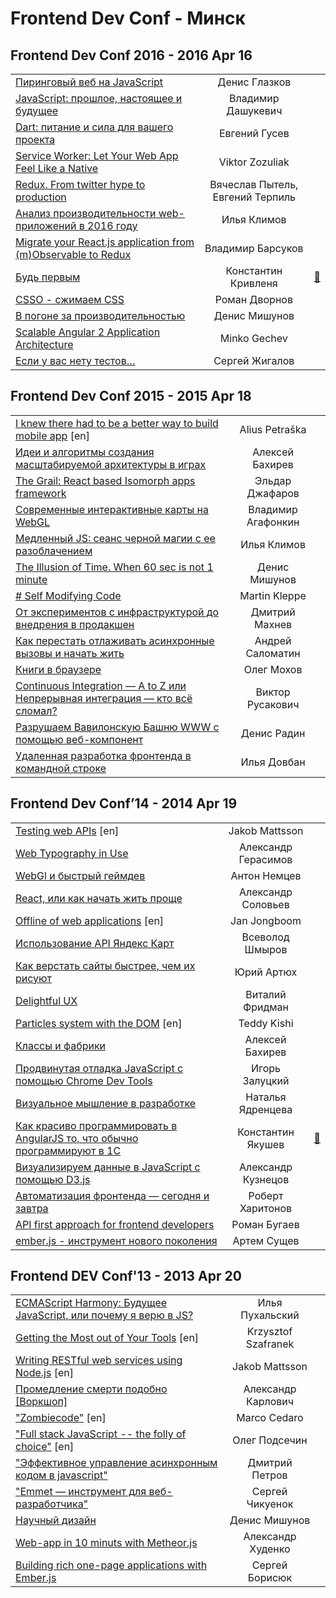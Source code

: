 # Frontend Dev Conf - Минск

## Frontend Dev Conf 2016 - 2016 Apr 16 
| | | |
| --- | :---: | --- |
| [Пиринговый веб на JavaScript](https:&#x2F;&#x2F;www.youtube.com&#x2F;watch?v&#x3D;ilCmkgto_0U)  | Денис Глазков |    |
| [JavaScript: прошлое, настоящее и будущее](https:&#x2F;&#x2F;www.youtube.com&#x2F;watch?v&#x3D;_OcnHy64xM0)  | Владимир Дашукевич |    |
| [Dart: питание и сила для вашего проекта](https:&#x2F;&#x2F;www.youtube.com&#x2F;watch?v&#x3D;wE7VMBnQ7jY)  | Евгений Гусев |    |
| [Service Worker: Let Your Web App Feel Like a Native](https:&#x2F;&#x2F;www.youtube.com&#x2F;watch?v&#x3D;s8zJeoRQ1AM)  | Viktor Zozuliak |    |
| [Redux. From twitter hype to production](https:&#x2F;&#x2F;www.youtube.com&#x2F;watch?v&#x3D;3SJkW6IZTRY)  | Вячеслав Пытель, Евгений Терпиль |    |
| [Анализ производительности web-приложений в 2016 году](https:&#x2F;&#x2F;www.youtube.com&#x2F;watch?v&#x3D;JIkWFrHL0xo)  | Илья Климов |    |
| [Migrate your React.js application from (m)Observable to Redux](https:&#x2F;&#x2F;www.youtube.com&#x2F;watch?v&#x3D;aXRv5rvsp0U)  | Владимир Барсуков |    |
| [Будь первым](https:&#x2F;&#x2F;www.youtube.com&#x2F;watch?v&#x3D;HHrHQxGGFzw)  | Константин Кривленя | [:notebook:](https:&#x2F;&#x2F;mavrin.github.io&#x2F;pres-be-first&#x2F;)   |
| [CSSO - сжимаем CSS](https:&#x2F;&#x2F;www.youtube.com&#x2F;watch?v&#x3D;MyUGy66tFDg)  | Роман Дворнов |    |
| [В погоне за производительностью](https:&#x2F;&#x2F;www.youtube.com&#x2F;watch?v&#x3D;egiLQun-FxI)  | Денис Мишунов |    |
| [Scalable Angular 2 Application Architecture](https:&#x2F;&#x2F;www.youtube.com&#x2F;watch?v&#x3D;r9D5JeVClBs)  | Minko Gechev |    |
| [Если у вас нету тестов…](https:&#x2F;&#x2F;www.youtube.com&#x2F;watch?v&#x3D;Or9AFLFYUuA&amp;t&#x3D;2s)  | Сергей Жигалов |    |
## Frontend Dev Conf 2015 - 2015 Apr 18 
| | | |
| --- | :---: | --- |
| [I knew there had to be a better way to build mobile app](https:&#x2F;&#x2F;www.youtube.com&#x2F;watch?v&#x3D;87SHfeyrWcY) [en] | Alius Petraška |    |
| [Идеи и алгоритмы создания масштабируемой архитектуры в играх](https:&#x2F;&#x2F;www.youtube.com&#x2F;watch?v&#x3D;I1CHink09Ig)  | Алексей Бахирев |    |
| [The Grail: React based Isomorph apps framework](https:&#x2F;&#x2F;www.youtube.com&#x2F;watch?v&#x3D;kRAOdqOnqnM)  | Эльдар Джафаров |    |
| [Современные интерактивные карты на WebGL](https:&#x2F;&#x2F;www.youtube.com&#x2F;watch?v&#x3D;yMmyzzApGy4)  | Владимир Агафонкин |    |
| [Медленный JS: сеанс черной магии с ее разоблачением](https:&#x2F;&#x2F;www.youtube.com&#x2F;watch?v&#x3D;ZAJmJmKWNPw)  | Илья Климов |    |
| [The Illusion of Time. When 60 sec is not 1 minute](https:&#x2F;&#x2F;www.youtube.com&#x2F;watch?v&#x3D;AUd1TnJiYcU)  | Денис Мишунов |    |
| [# Self Modifying Code](https:&#x2F;&#x2F;www.youtube.com&#x2F;watch?v&#x3D;1uvIw7X0u48)  | Martin Kleppe |    |
| [От экспериментов с инфраструктурой до внедрения в продакшен](https:&#x2F;&#x2F;www.youtube.com&#x2F;watch?v&#x3D;xM32c-0BMXc)  | Дмитрий Махнев |    |
| [Как перестать отлаживать асинхронные вызовы и начать жить](https:&#x2F;&#x2F;www.youtube.com&#x2F;watch?v&#x3D;OGSppLmGchY)  | Андрей Саломатин |    |
| [Книги в браузере](https:&#x2F;&#x2F;www.youtube.com&#x2F;watch?v&#x3D;m3TK94ZQjPw)  | Олег Мохов |    |
| [Continuous Integration — A to Z или Непрерывная интеграция — кто всё сломал?](https:&#x2F;&#x2F;www.youtube.com&#x2F;watch?v&#x3D;Rrv0-I3HIAw)  | Виктор Русакович |    |
| [Разрушаем Вавилонскую Башню WWW с помощью веб-компонент](https:&#x2F;&#x2F;www.youtube.com&#x2F;watch?v&#x3D;abc6pAeLbpw)  | Денис Радин |    |
| [Удаленная разработка фронтенда в командной строке](https:&#x2F;&#x2F;www.youtube.com&#x2F;watch?v&#x3D;Rzsmv0aWFM8)  | Илья Довбан |    |
## Frontend Dev Conf’14 - 2014 Apr 19 
| | | |
| --- | :---: | --- |
| [Testing web APIs](https:&#x2F;&#x2F;www.youtube.com&#x2F;watch?v&#x3D;mlnUK_6K7Qs) [en] | Jakob Mattsson |    |
| [Web Typography in Use](https:&#x2F;&#x2F;www.youtube.com&#x2F;watch?v&#x3D;ojOgFC3r0jE)  | Александр Герасимов |    |
| [WebGl и быстрый геймдев](https:&#x2F;&#x2F;www.youtube.com&#x2F;watch?v&#x3D;ROiVmJ1DPL4)  | Антон Немцев |    |
| [React, или как начать жить проще](https:&#x2F;&#x2F;www.youtube.com&#x2F;watch?v&#x3D;YJNUK0EA_Jo)  | Александр Соловьев |    |
| [Offline of web applications](https:&#x2F;&#x2F;www.youtube.com&#x2F;watch?v&#x3D;AbixY3W8ayo) [en] | Jan Jongboom |    |
| [Использование API Яндекс Карт](https:&#x2F;&#x2F;www.youtube.com&#x2F;watch?v&#x3D;J1ngKr6V8eA)  | Всеволод Шмыров |    |
| [Как верстать сайты быстрее, чем их рисуют](https:&#x2F;&#x2F;www.youtube.com&#x2F;watch?v&#x3D;tdRuZfZW99A)  | Юрий Артюх |    |
| [Delightful UX](https:&#x2F;&#x2F;www.youtube.com&#x2F;watch?v&#x3D;By3qHQbh8Qs)  | Виталий Фридман |    |
| [Particles system with the DOM](https:&#x2F;&#x2F;www.youtube.com&#x2F;watch?v&#x3D;Qfub8dQ9NLo) [en] | Teddy Kishi |    |
| [Классы и фабрики](https:&#x2F;&#x2F;www.youtube.com&#x2F;watch?v&#x3D;kj5VGQrusXI)  | Алексей Бахирев |    |
| [Продвинутая отладка JavaScript с помощью Сhrome Dev Tools](https:&#x2F;&#x2F;www.youtube.com&#x2F;watch?v&#x3D;Zu3SVmYnFFw)  | Игорь Залуцкий |    |
| [Визуальное мышление в разработке](https:&#x2F;&#x2F;www.youtube.com&#x2F;watch?v&#x3D;ekOivWLquCY)  | Наталья Ядренцева |    |
| [Как красиво программировать в AngularJS то, что обычно программируют в 1С](https:&#x2F;&#x2F;www.youtube.com&#x2F;watch?v&#x3D;3JA0MQB0t4g)  | Константин Якушев | [:notebook:](https:&#x2F;&#x2F;www.slideshare.net&#x2F;kyakushev&#x2F;angularjs-1-35530573)   |
| [Визуализируем данные в JavaScript с помощью D3.js](https:&#x2F;&#x2F;www.youtube.com&#x2F;watch?v&#x3D;-sfdtR6Arpw)  | Александр Кузнецов |    |
| [Автоматизация фронтенда — сегодня и завтра](https:&#x2F;&#x2F;www.youtube.com&#x2F;watch?v&#x3D;Fe5fW-WtQSI)  | Роберт Харитонов |    |
| [API first approach for frontend developers](https:&#x2F;&#x2F;www.youtube.com&#x2F;watch?v&#x3D;ZR3lQ5bb5lY)  | Роман Бугаев |    |
| [ember.js - инструмент нового поколения](https:&#x2F;&#x2F;www.youtube.com&#x2F;watch?v&#x3D;Qx8dbHcur-c)  | Артем Сущев |    |
## Frontend DEV Conf&#39;13 - 2013 Apr 20 
| | | |
| --- | :---: | --- |
| [ECMAScript Harmony: Будущее JavaScript, или почему я верю в JS?](https:&#x2F;&#x2F;www.youtube.com&#x2F;watch?v&#x3D;zUJ2JuyWv7E)  | Илья Пухальский |    |
| [Getting the Most out of Your Tools](https:&#x2F;&#x2F;www.youtube.com&#x2F;watch?v&#x3D;OA3UYqjvs1Y) [en] | Krzysztof Szafranek |    |
| [Writing RESTful web services using Node.js](https:&#x2F;&#x2F;www.youtube.com&#x2F;watch?v&#x3D;DomgE7AzjWc) [en] | Jakob Mattsson |    |
| [Промедление смерти подобно [Воркшоп]](https:&#x2F;&#x2F;www.youtube.com&#x2F;watch?v&#x3D;07jvRp_anBQ)  | Александр Карлович |    |
| [​&quot;Zombiecode&quot;](https:&#x2F;&#x2F;www.youtube.com&#x2F;watch?v&#x3D;rX5_UPVouhU) [en] | Marco Cedaro |    |
| [​​&quot;Full stack JavaScript -- the folly of choice&quot;](https:&#x2F;&#x2F;www.youtube.com&#x2F;watch?v&#x3D;-oQHOo0VSkw) [en] | Олег Подсечин |    |
| [​​&quot;Эффективное управление асинхронным кодом в javascript&quot;](https:&#x2F;&#x2F;www.youtube.com&#x2F;watch?v&#x3D;FyCkQuF3-qM)  | Дмитрий Петров |    |
| [​&quot;Emmet — инструмент для веб-разработчика&quot;​](https:&#x2F;&#x2F;www.youtube.com&#x2F;watch?v&#x3D;reQ-GIUk2y8)  | Сергей Чикуенок |    |
| [Научный дизайн](https:&#x2F;&#x2F;www.youtube.com&#x2F;watch?v&#x3D;S6PQaiRl98c)  | Денис Мишунов |    |
| [Web-app in 10 minuts with Metheor.js](https:&#x2F;&#x2F;www.youtube.com&#x2F;watch?v&#x3D;qFTqQ-Luwdw)  | Александр Худенко |    |
| [Building rich one-page applications with Ember.js](https:&#x2F;&#x2F;www.youtube.com&#x2F;watch?v&#x3D;AFncEM4rBw8)  | Сергей Борисюк |    |
